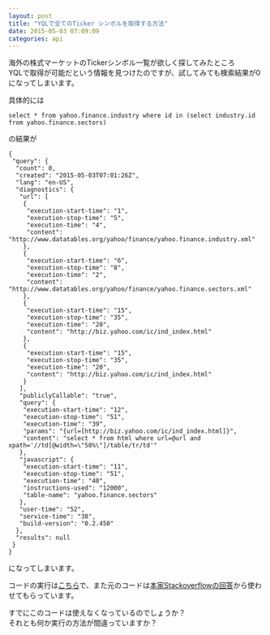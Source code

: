 ```yaml
---
layout: post
title: "YQLで全てのTicker シンボルを取得する方法"
date: 2015-05-03 07:09:09
categories: api
---
```

<p>海外の株式マーケットのTickerシンボル一覧が欲しく探してみたところ<br>
YQLで取得が可能だという情報を見つけたのですが、試してみても検索結果が0になってしまいます。</p>

<p>具体的には</p>

<pre><code>select * from yahoo.finance.industry where id in (select industry.id from yahoo.finance.sectors)
</code></pre>

<p>の結果が</p>

<pre><code>{
 "query": {
  "count": 0,
  "created": "2015-05-03T07:01:26Z",
  "lang": "en-US",
  "diagnostics": {
   "url": [
    {
     "execution-start-time": "1",
     "execution-stop-time": "5",
     "execution-time": "4",
     "content": "http://www.datatables.org/yahoo/finance/yahoo.finance.industry.xml"
    },
    {
     "execution-start-time": "6",
     "execution-stop-time": "8",
     "execution-time": "2",
     "content": "http://www.datatables.org/yahoo/finance/yahoo.finance.sectors.xml"
    },
    {
     "execution-start-time": "15",
     "execution-stop-time": "35",
     "execution-time": "20",
     "content": "http://biz.yahoo.com/ic/ind_index.html"
    },
    {
     "execution-start-time": "15",
     "execution-stop-time": "35",
     "execution-time": "20",
     "content": "http://biz.yahoo.com/ic/ind_index.html"
    }
   ],
   "publiclyCallable": "true",
   "query": {
    "execution-start-time": "12",
    "execution-stop-time": "51",
    "execution-time": "39",
    "params": "{url=[http://biz.yahoo.com/ic/ind_index.html]}",
    "content": "select * from html where url=@url and xpath='//td[@width=\"50%\"]/table/tr/td'"
   },
   "javascript": {
    "execution-start-time": "11",
    "execution-stop-time": "51",
    "execution-time": "40",
    "instructions-used": "12000",
    "table-name": "yahoo.finance.sectors"
   },
   "user-time": "52",
   "service-time": "38",
   "build-version": "0.2.450"
  },
  "results": null
 }
}
</code></pre>

<p>になってしまいます。</p>

<p>コードの実行は<a href="https://developer.yahoo.com/yql/console/?q=show%20tables&amp;env=store://datatables.org/alltableswithkeys#h=select%20*%20from%20yahoo.finance.industry%20where%20id%20in%20(select%20industry.id%20from%20yahoo.finance.sectors)" rel="nofollow noreferrer">こちら</a>で、また元のコードは<a href="https://stackoverflow.com/questions/5246843/how-to-get-a-complete-list-of-ticker-symbols-from-yahoo-finance">本家Stackoverflowの回答</a>から使わせてもらっています。</p>

<p>すでにこのコードは使えなくなっているのでしょうか？<br>
それとも何か実行の方法が間違っていますか？</p>
